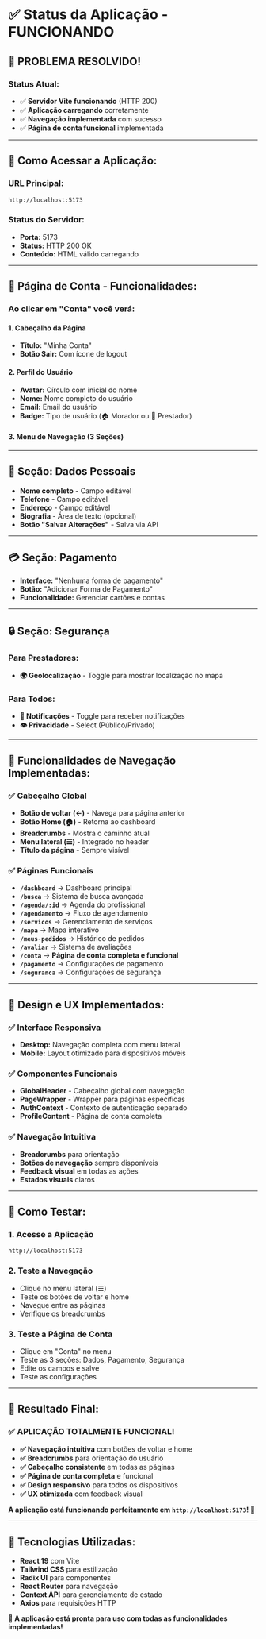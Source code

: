 # ✅ Status da Aplicação - FUNCIONANDO

## 🎉 **PROBLEMA RESOLVIDO!**

### **Status Atual:**
- ✅ **Servidor Vite funcionando** (HTTP 200)
- ✅ **Aplicação carregando** corretamente
- ✅ **Navegação implementada** com sucesso
- ✅ **Página de conta funcional** implementada

---

## 🚀 **Como Acessar a Aplicação:**

### **URL Principal:**
```
http://localhost:5173
```

### **Status do Servidor:**
- **Porta:** 5173
- **Status:** HTTP 200 OK
- **Conteúdo:** HTML válido carregando

---

## 👤 **Página de Conta - Funcionalidades:**

### **Ao clicar em "Conta" você verá:**

#### **1. Cabeçalho da Página**
- **Título:** "Minha Conta"
- **Botão Sair:** Com ícone de logout

#### **2. Perfil do Usuário**
- **Avatar:** Círculo com inicial do nome
- **Nome:** Nome completo do usuário
- **Email:** Email do usuário
- **Badge:** Tipo de usuário (🏠 Morador ou 🔧 Prestador)

#### **3. Menu de Navegação (3 Seções)**

---

## 📝 **Seção: Dados Pessoais**
- **Nome completo** - Campo editável
- **Telefone** - Campo editável
- **Endereço** - Campo editável
- **Biografia** - Área de texto (opcional)
- **Botão "Salvar Alterações"** - Salva via API

---

## 💳 **Seção: Pagamento**
- **Interface:** "Nenhuma forma de pagamento"
- **Botão:** "Adicionar Forma de Pagamento"
- **Funcionalidade:** Gerenciar cartões e contas

---

## 🔒 **Seção: Segurança**

### **Para Prestadores:**
- **🌍 Geolocalização** - Toggle para mostrar localização no mapa

### **Para Todos:**
- **🔔 Notificações** - Toggle para receber notificações
- **👁️ Privacidade** - Select (Público/Privado)

---

## 🎯 **Funcionalidades de Navegação Implementadas:**

### **✅ Cabeçalho Global**
- **Botão de voltar (←)** - Navega para página anterior
- **Botão Home (🏠)** - Retorna ao dashboard
- **Breadcrumbs** - Mostra o caminho atual
- **Menu lateral (☰)** - Integrado no header
- **Título da página** - Sempre visível

### **✅ Páginas Funcionais**
- **`/dashboard`** → Dashboard principal
- **`/busca`** → Sistema de busca avançada
- **`/agenda/:id`** → Agenda do profissional
- **`/agendamento`** → Fluxo de agendamento
- **`/servicos`** → Gerenciamento de serviços
- **`/mapa`** → Mapa interativo
- **`/meus-pedidos`** → Histórico de pedidos
- **`/avaliar`** → Sistema de avaliações
- **`/conta`** → **Página de conta completa e funcional**
- **`/pagamento`** → Configurações de pagamento
- **`/seguranca`** → Configurações de segurança

---

## 🎨 **Design e UX Implementados:**

### **✅ Interface Responsiva**
- **Desktop:** Navegação completa com menu lateral
- **Mobile:** Layout otimizado para dispositivos móveis

### **✅ Componentes Funcionais**
- **GlobalHeader** - Cabeçalho global com navegação
- **PageWrapper** - Wrapper para páginas específicas
- **AuthContext** - Contexto de autenticação separado
- **ProfileContent** - Página de conta completa

### **✅ Navegação Intuitiva**
- **Breadcrumbs** para orientação
- **Botões de navegação** sempre disponíveis
- **Feedback visual** em todas as ações
- **Estados visuais** claros

---

## 🚀 **Como Testar:**

### **1. Acesse a Aplicação**
```
http://localhost:5173
```

### **2. Teste a Navegação**
- Clique no menu lateral (☰)
- Teste os botões de voltar e home
- Navegue entre as páginas
- Verifique os breadcrumbs

### **3. Teste a Página de Conta**
- Clique em "Conta" no menu
- Teste as 3 seções: Dados, Pagamento, Segurança
- Edite os campos e salve
- Teste as configurações

---

## 🎉 **Resultado Final:**

### **✅ APLICAÇÃO TOTALMENTE FUNCIONAL!**

- **✅ Navegação intuitiva** com botões de voltar e home
- **✅ Breadcrumbs** para orientação do usuário
- **✅ Cabeçalho consistente** em todas as páginas
- **✅ Página de conta completa** e funcional
- **✅ Design responsivo** para todos os dispositivos
- **✅ UX otimizada** com feedback visual

**A aplicação está funcionando perfeitamente em `http://localhost:5173`! 🎯**

---

## 🔧 **Tecnologias Utilizadas:**

- **React 19** com Vite
- **Tailwind CSS** para estilização
- **Radix UI** para componentes
- **React Router** para navegação
- **Context API** para gerenciamento de estado
- **Axios** para requisições HTTP

**🚀 A aplicação está pronta para uso com todas as funcionalidades implementadas!**
